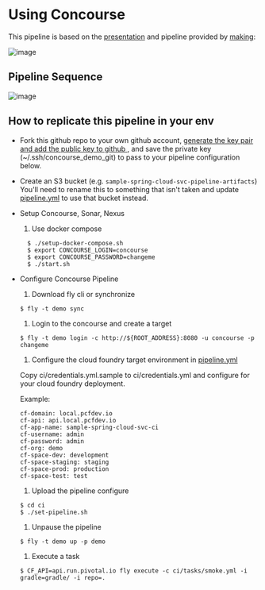 # Using Concourse

This pipeline is based on the [presentation](http://www.slideshare.net/makingx/concourse-ci-meetup-demo) and pipeline provided by [making](https://github.com/making/concourse-ci-demo):

![image](https://qiita-image-store.s3.amazonaws.com/0/1852/a560e677-2ee9-398b-4548-b64d93b87a75.png)

## Pipeline Sequence

![image](/ci/images/sequence_diagram.png "Sequence Diagram")


## How to replicate this pipeline in your env

* Fork this github repo to your own github account, [ generate the key pair and add the public key to github ](https://help.github.com/articles/generating-ssh-keys), and save the private key (~/.ssh/concourse_demo_git)
to pass to your pipeline configuration below.

* Create an S3 bucket (e.g. `sample-spring-cloud-svc-pipeline-artifacts`)
You'll need to rename this to something that isn't taken and update [pipeline.yml](pipeline.yml) to use that bucket instead.

* Setup Concourse, Sonar, Nexus

  1. Use docker compose
  ```console
    $ ./setup-docker-compose.sh
    $ export CONCOURSE_LOGIN=concourse
    $ export CONCOURSE_PASSWORD=changeme
    $ ./start.sh
  ```

* Configure Concourse Pipeline

  1. Download fly cli or synchronize
    ```console
    $ fly -t demo sync
    ```

  1. Login to the concourse and create a target
    ```console
    $ fly -t demo login -c http://${ROOT_ADDRESS}:8080 -u concourse -p changeme
    ```

  1. Configure the cloud foundry target environment in [pipeline.yml](pipeline.yml)

    Copy ci/credentials.yml.sample to ci/credentials.yml and configure for your cloud foundry deployment.

    Example:
    ```
    cf-domain: local.pcfdev.io
    cf-api: api.local.pcfdev.io
    cf-app-name: sample-spring-cloud-svc-ci
    cf-username: admin
    cf-password: admin
    cf-org: demo
    cf-space-dev: development
    cf-space-staging: staging
    cf-space-prod: production
    cf-space-test: test
    ```

  1. Upload the pipeline configure

    ```console
    $ cd ci
    $ ./set-pipeline.sh
    ```

  1. Unpause the pipeline

    ```console
    $ fly -t demo up -p demo
    ```

  1. Execute a task

    ```console
    $ CF_API=api.run.pivotal.io fly execute -c ci/tasks/smoke.yml -i gradle=gradle/ -i repo=.
    ```

